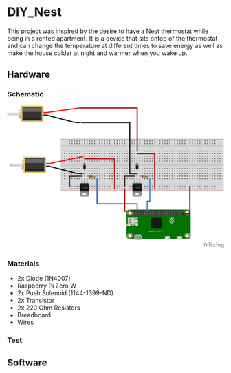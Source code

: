 # DIY_Nest
This project was inspired by the desire to have a Nest thermostat while being in a rented apartment. It is a device that sits ontop of the thermostat and can change the temperature at different times to save energy as well as make the house colder at night and warmer when you wake up.

## Hardware
### Schematic
![Alt text](hardware/schematics/intro_sketch_bb.svg)

### Materials
- 2x Diode (1N4007)
- Raspberry Pi Zero W
- 2x Push Solenoid (1144-1399-ND)
- 2x Transistor
- 2x 220 Ohm Resistors
- Breadboard
- Wires

### Test

## Software
